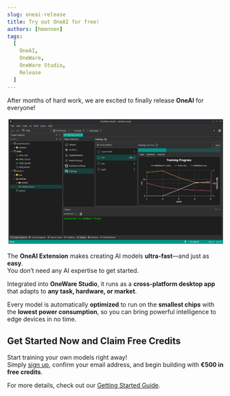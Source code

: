 ```yaml
---
slug: oneai-release
title: Try out OneAI for free!
authors: [hmennen]
tags:
  [
    OneAI,
    OneWare,
    OneWare Studio,
    Release
  ]
---
```


After months of hard work, we are excited to finally release **OneAI** for everyone!

![OneAI Training](img/oneai.png)

<!-- truncate -->

The **OneAI Extension** makes creating AI models **ultra-fast**—and just as **easy**.  
You don’t need any AI expertise to get started.  

Integrated into **OneWare Studio**, it runs as a **cross-platform desktop app** that adapts to **any task, hardware, or market**.  

Every model is automatically **optimized** to run on the **smallest chips** with the **lowest power consumption**, so you can bring powerful intelligence to edge devices in no time.  

## Get Started Now and Claim Free Credits

Start training your own models right away!  
Simply [sign up](https://cloud.one-ware.com/Account/Register), confirm your email address, and begin building with **€500 in free credits**.

For more details, check out our [Getting Started Guide](/docs/one-ai/getting-started).

